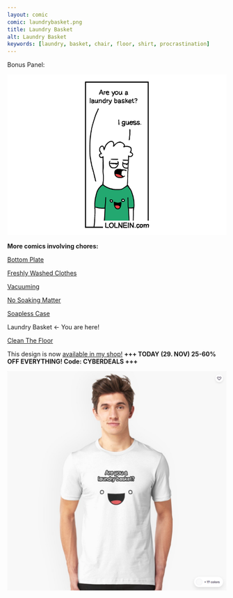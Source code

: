 ```yaml
---
layout: comic
comic: laundrybasket.png
title: Laundry Basket
alt: Laundry Basket
keywords: [laundry, basket, chair, floor, shirt, procrastination]
---
```


Bonus Panel:

![Laundry Basket Bonus Panel](/images/laundrybasket_bonus.png)


__More comics involving chores:__

[Bottom Plate](https://lolnein.com/2017/07/14/bottomplate/)

[Freshly Washed Clothes](https://lolnein.com/2017/09/20/freshlywashedclothes/)

[Vacuuming](https://lolnein.com/2017/11/25/vacuuming/)

[No Soaking Matter](https://lolnein.com/2019/04/12/nosoakingmatter/)

[Soapless Case](https://lolnein.com/2019/04/16/soaplesscase/)

Laundry Basket <- You are here!

[Clean The Floor](https://lolnein.com/2019/06/21/cleanthefloor/)


This design is now [available in my shop!](https://www.redbubble.com/people/LOLNEIN/shop) __+++ TODAY (29. NOV) 25-60% OFF EVERYTHING! Code: CYBERDEALS +++__


 

[![Laundry Basket Shirt](/images/laundrybasket_shirt2.png)](https://www.redbubble.com/people/LOLNEIN/shop)

